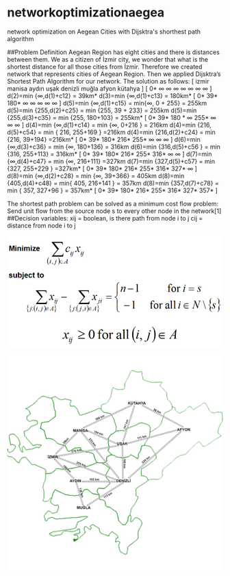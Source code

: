 # networkoptimizationaegea
network optimization on Aegean Cities with Dijsktra's shorthest path algorithm

##Problem Definition 
Aegean Region has eight cities and there is distances between them. We as a citizen of İzmir city, we wonder that what is the shortest distance for all those cities from İzmir. Therefore we created network that represents cities of Aegean Region. Then we applied Dijsktra’s Shortest Path Algorithm for our network. The solution as follows:
[ izmir     manisa      aydın     uşak         denizli       muğla     afyon      kütahya ]
[ 0*             ∞              ∞           ∞               ∞              ∞             ∞             ∞  ] 
d(2)=min {∞,d(1)+c12} =  39km*
d(3)=min {∞,d(1)+c13} = 180km*
[ 0*            39*          180*        ∞               ∞              ∞             ∞             ∞  ]
d(5)=min {∞,d(1)+c15} = min{∞, 0 + 255} = 255km
d(5)=min {255,d(2)+c25} = min {255, 39 + 233} = 255km
d(5)=min {255,d(3)+c35} = min {255, 180+103} = 255km*
[ 0*            39*           180 *       ∞	       255*           ∞             ∞             ∞  ]
d(4)=min {∞,d(1)+c14} = min {∞, 0+216 } = 216km
d(4)=min {216, d(5)+c54} = min { 216, 255+169 } =216km
d(4)=min {216,d(2)+c24} = min {216, 39+194} =216km*
[ 0*            39*           180*      216*       255*             ∞             ∞             ∞  ]
d(6)=min {∞,d(3)+c36} = min {∞, 180+136} = 316km
d(6)=min {316,d(5)+c56 } = min {316, 255+113} = 316km*
 [ 0*            39*            180*        216*        255*         316*         ∞            ∞  ]
d(7)=min {∞,d(4)+c47} = min {∞, 216+111} =327km
d(7)=min {327,d(5)+c57} = min {327, 255+229 } =327km*
[ 0*            39*            180*        216*        255*         316*        327*          ∞  ]
d(8)=min {∞,d(2)+c28} = min {∞, 39+366} = 405km
d(8)=min {405,d(4)+c48} = min{ 405, 216+141 } = 357km
d(8)=min {357,d(7)+c78} = min { 357, 327+96 } = 357km*
[ 0*            39*           180*        216*         255*         316*         327*        357* ]

The shortest path problem can be solved as a minimum cost flow problem: Send unit flow from the source node s to every other node in the network[1]
##Decision variables:
xij = boolean, is there path from node i to j
cij = distance from node i to j

![alt text](https://github.com/yecicen/networkoptimizationaegea/blob/master/shortestpathmath.PNG)

![alt text](https://github.com/yecicen/networkoptimizationaegea/blob/master/map.jpg)

